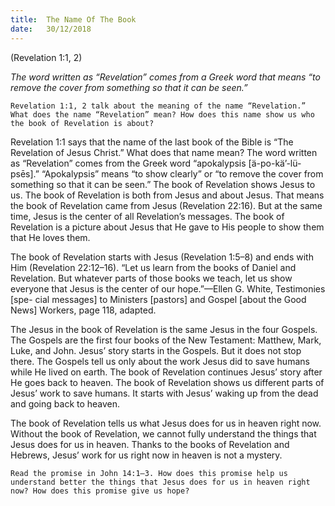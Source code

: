 ```yaml
---
title:  The Name Of The Book 
date:   30/12/2018
---
```


(Revelation 1:1, 2)

_The word written as “Revelation” comes from a Greek word that means “to remove the cover from something so that it can be seen.”_

`Revelation 1:1, 2 talk about the meaning of the name “Revelation.” What does the name “Revelation” mean? How does this name show us who the book of Revelation is about?`

Revelation 1:1 says that the name of the last book of the Bible is “The Revelation of Jesus Christ.” What does that name mean? The word written as “Revelation” comes from the Greek word “apokalypsis [ä-po-kä’-lü-psēs].” “Apokalypsis” means “to show clearly” or “to remove the cover from something so that it can be seen.” The book of Revelation shows Jesus to us. The book of Revelation is both from Jesus and about Jesus. That means the book of Revelation came from Jesus (Revelation 22:16). But at the same time, Jesus is the center of all Revelation’s messages. The book of Revelation is a picture about Jesus that He gave to His people to show them that He loves them.

The book of Revelation starts with Jesus (Revelation 1:5–8) and ends with Him (Revelation 22:12–16). “Let us learn from the books of Daniel and Revelation. But whatever parts of those books we teach, let us show everyone that Jesus is the center of our hope.”—Ellen G. White, Testimonies [spe- cial messages] to Ministers [pastors] and Gospel [about the Good News] Workers, page 118, adapted.

The Jesus in the book of Revelation is the same Jesus in the four Gospels. The Gospels are the first four books of the New Testament: Matthew, Mark, Luke, and John. Jesus’ story starts in the Gospels. But it does not stop there. The Gospels tell us only about the work Jesus did to save humans while He lived on earth. The book of Revelation continues Jesus’ story after He goes back to heaven. The book of Revelation shows us different parts of Jesus’ work to save humans. It starts with Jesus’ waking up from the dead and going back to heaven.

The book of Revelation tells us what Jesus does for us in heaven right now. Without the book of Revelation, we cannot fully understand the things that Jesus does for us in heaven. Thanks to the books of Revelation and Hebrews, Jesus’ work for us right now in heaven is not a mystery.

`Read the promise in John 14:1–3. How does this promise help us understand better the things that Jesus does for us in heaven right now? How does this promise give us hope?`